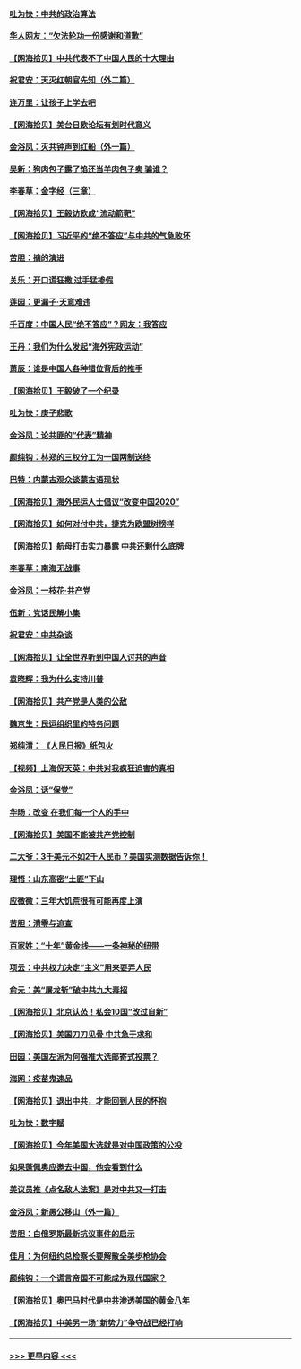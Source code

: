 #### [吐为快：中共的政治算法](../pages/nsc993/n12390506.md?t=09091602) 
#### [华人网友：“欠法轮功一份感谢和道歉”](../pages/nsc993/n12390098.md?t=09091602) 
#### [【网海拾贝】中共代表不了中国人民的十大理由](../pages/nsc993/n12388155.md?t=09091602) 
#### [祝君安：天灭红朝官先知（外二篇）](../pages/nsc993/n12387957.md?t=09091602) 
#### [连万里：让孩子上学去吧](../pages/nsc993/n12385309.md?t=09091602) 
#### [【网海拾贝】美台日欧论坛有划时代意义](../pages/nsc993/n12385232.md?t=09091602) 
#### [金浴凤：灭共钟声到红船（外一篇）](../pages/nsc993/n12385154.md?t=09091602) 
#### [吴新：狗肉包子露了馅还当羊肉包子卖 骗谁？](../pages/nsc993/n12385133.md?t=09091602) 
#### [李春草：金字经（三章）](../pages/nsc993/n12383691.md?t=09091602) 
#### [【网海拾贝】王毅访欧成“流动箭靶”](../pages/nsc993/n12383338.md?t=09091602) 
#### [【网海拾贝】习近平的“绝不答应”与中共的气急败坏](../pages/nsc993/n12382819.md?t=09091602) 
#### [苦胆：摘的演进](../pages/nsc993/n12382619.md?t=09091602) 
#### [关乐：开口谎狂撒 过手猛掺假](../pages/nsc993/n12382604.md?t=09091602) 
#### [莲园：更漏子‧天意难违](../pages/nsc993/n12382598.md?t=09091602) 
#### [千百度：中国人民“绝不答应”？网友：我答应](../pages/nsc993/n12382024.md?t=09091602) 
#### [王丹：我们为什么发起“海外宪政运动”](../pages/nsc993/n12380286.md?t=09091602) 
#### [萧辰：谁是中国人各种错位背后的推手](../pages/nsc993/n12379800.md?t=09091602) 
#### [【网海拾贝】王毅破了一个纪录](../pages/nsc993/n12379251.md?t=09091602) 
#### [吐为快：庚子悲歌](../pages/nsc993/n12378821.md?t=09091602) 
#### [金浴凤：论共匪的“代表”精神](../pages/nsc993/n12377546.md?t=09091602) 
#### [颜纯钩：林郑的三权分工为一国两制送终](../pages/nsc993/n12377306.md?t=09091602) 
#### [巴特：内蒙古观众谈蒙古语现状](../pages/nsc993/n12376923.md?t=09091602) 
#### [【网海拾贝】海外民运人士倡议“改变中国2020”](../pages/nsc993/n12376682.md?t=09091602) 
#### [【网海拾贝】如何对付中共，捷克为欧盟树榜样](../pages/nsc993/n12374209.md?t=09091602) 
#### [【网海拾贝】航母打击实力暴露 中共还剩什么底牌](../pages/nsc993/n12371825.md?t=09091602) 
#### [李春草：南海无战事](../pages/nsc993/n12371159.md?t=09091602) 
#### [金浴凤：一枝花·共产党](../pages/nsc993/n12368757.md?t=09091602) 
#### [伍新：党话民解小集](../pages/nsc993/n12366907.md?t=09091602) 
#### [祝君安：中共杂谈](../pages/nsc993/n12366076.md?t=09091602) 
#### [【网海拾贝】让全世界听到中国人讨共的声音](../pages/nsc993/n12365569.md?t=09091602) 
#### [袁晓辉：我为什么支持川普](../pages/nsc993/n12362670.md?t=09091602) 
#### [【网海拾贝】共产党是人类的公敌](../pages/nsc993/n12363182.md?t=09091602) 
#### [魏京生：民运组织里的特务问题](../pages/nsc993/n12363010.md?t=09091602) 
#### [郑纯清： 《人民日报》纸包火](../pages/nsc993/n12362706.md?t=09091602) 
#### [【视频】上海倪天英：中共对我疯狂迫害的真相](../pages/nsc993/n12356341.md?t=09091602) 
#### [金浴凤：话“保党”](../pages/nsc993/n12361867.md?t=09091602) 
#### [华旸：改变 在我们每一个人的手中](../pages/nsc993/n12361774.md?t=09091602) 
#### [【网海拾贝】美国不能被共产党控制](../pages/nsc993/n12360271.md?t=09091602) 
#### [二大爷：3千美元不如2千人民币？美国实测数据告诉你！](../pages/nsc993/n12358563.md?t=09091602) 
#### [理悟：山东高密“土匪”下山](../pages/nsc993/n12358535.md?t=09091602) 
#### [应微微：三年大饥荒很有可能再度上演](../pages/nsc993/n12358523.md?t=09091602) 
#### [苦胆：清零与追查](../pages/nsc993/n12358501.md?t=09091602) 
#### [百家姓：“十年”黄金线——一条神秘的纽带](../pages/nsc993/n12358319.md?t=09091602) 
#### [项云：中共权力决定“主义”用来耍弄人民](../pages/nsc993/n12358172.md?t=09091602) 
#### [俞元：美“屠龙斩”破中共九大毒招](../pages/nsc993/n12357822.md?t=09091602) 
#### [【网海拾贝】北京认怂！私会10国“改过自新”](../pages/nsc993/n12357784.md?t=09091602) 
#### [【网海拾贝】美国刀刀见骨 中共急于求和](../pages/nsc993/n12355511.md?t=09091602) 
#### [田园：美国左派为何强推大选邮寄式投票？](../pages/nsc993/n12352963.md?t=09091602) 
#### [海网：疫苗鬼速品](../pages/nsc993/n12354438.md?t=09091602) 
#### [【网海拾贝】退出中共，才能回到人民的怀抱](../pages/nsc993/n12352634.md?t=09091602) 
#### [吐为快：数字赋](../pages/nsc993/n12352317.md?t=09091602) 
#### [【网海拾贝】今年美国大选就是对中国政策的公投](../pages/nsc993/n12350973.md?t=09091602) 
#### [如果蓬佩奥应邀去中国，他会看到什么](../pages/nsc993/n12350945.md?t=09091602) 
#### [美议员推《点名敌人法案》是对中共又一打击](../pages/nsc993/n12350765.md?t=09091602) 
#### [金浴凤：新愚公移山（外一篇）](../pages/nsc993/n12350253.md?t=09091602) 
#### [苦胆：白俄罗斯最新抗议事件的启示](../pages/nsc993/n12349989.md?t=09091602) 
#### [佳月：为何纽约总检察长要解散全美步枪协会](../pages/nsc993/n12349939.md?t=09091602) 
#### [颜纯钩：一个谎言帝国不可能成为现代国家？](../pages/nsc993/n12349898.md?t=09091602) 
#### [【网海拾贝】奥巴马时代是中共渗透美国的黄金八年](../pages/nsc993/n12349284.md?t=09091602) 
#### [【网海拾贝】中美另一场“新势力”争夺战已经打响](../pages/nsc993/n12346998.md?t=09091602) 

----
#### [ >>> 更早内容 <<< ](../indexes/nsc993-earlier.md)
